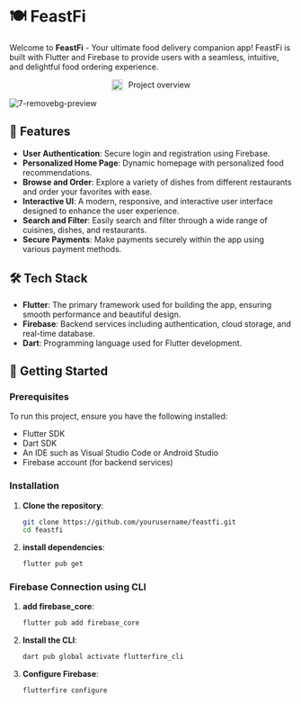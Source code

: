 # 🍽️ FeastFi

Welcome to **FeastFi** - Your ultimate food delivery companion app! FeastFi is built with Flutter and Firebase to provide users with a seamless, intuitive, and delightful food ordering experience.

<div style="display: flex; justify-content: center; align-items: center;">
   <img src="https://github.com/user-attachments/assets/01d8e225-44c4-4059-bc2f-01752b4f3240" alt="search-analytic" width="20" style="vertical-align: middle;"/>
   <span style="vertical-align: middle; margin-left: 10px;">Project overview</span>
</div>

![7-removebg-preview](https://github.com/user-attachments/assets/2bde11fa-3c9b-4a48-bc4f-863ede5830ef)

## 🎯 Features

- **User Authentication**: Secure login and registration using Firebase.
- **Personalized Home Page**: Dynamic homepage with personalized food recommendations.
- **Browse and Order**: Explore a variety of dishes from different restaurants and order your favorites with ease.
- **Interactive UI**: A modern, responsive, and interactive user interface designed to enhance the user experience.
- **Search and Filter**: Easily search and filter through a wide range of cuisines, dishes, and restaurants.
- **Secure Payments**: Make payments securely within the app using various payment methods.

## 🛠️ Tech Stack

- **Flutter**: The primary framework used for building the app, ensuring smooth performance and beautiful design.
- **Firebase**: Backend services including authentication, cloud storage, and real-time database.
- **Dart**: Programming language used for Flutter development.

## 🚀 Getting Started

### Prerequisites

To run this project, ensure you have the following installed:

- Flutter SDK
- Dart SDK
- An IDE such as Visual Studio Code or Android Studio
- Firebase account (for backend services)

### Installation

1. **Clone the repository**:
   ```bash
   git clone https://github.com/yourusername/feastfi.git
   cd feastfi
2. **install dependencies**:
   ```bash
   flutter pub get

### Firebase Connection using CLI

1. **add firebase_core**:
   ```bash
   flutter pub add firebase_core
2. **Install the CLI**:
   ```bash
   dart pub global activate flutterfire_cli
3. **Configure Firebase**:
   ```bash
   flutterfire configure

